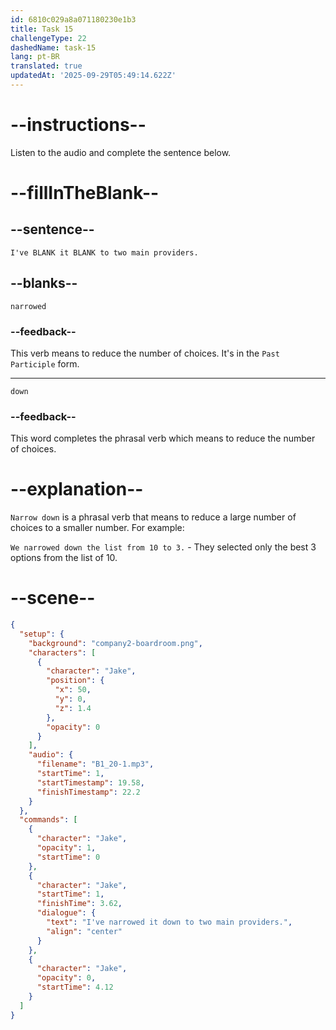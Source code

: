 ```yaml
---
id: 6810c029a8a071180230e1b3
title: Task 15
challengeType: 22
dashedName: task-15
lang: pt-BR
translated: true
updatedAt: '2025-09-29T05:49:14.622Z'
---
```


<!-- (Audio) Jake: I've narrowed it down to two main providers. -->

# --instructions--

Listen to the audio and complete the sentence below.

# --fillInTheBlank--

## --sentence--

`I've BLANK it BLANK to two main providers.`

## --blanks--

`narrowed`

### --feedback--

This verb means to reduce the number of choices. It's in the `Past Participle` form.

---

`down`

### --feedback--

This word completes the phrasal verb which means to reduce the number of choices.

# --explanation--

`Narrow down` is a phrasal verb that means to reduce a large number of choices to a smaller number. For example:

`We narrowed down the list from 10 to 3.` - They selected only the best 3 options from the list of 10.

# --scene--

```json
{
  "setup": {
    "background": "company2-boardroom.png",
    "characters": [
      {
        "character": "Jake",
        "position": {
          "x": 50,
          "y": 0,
          "z": 1.4
        },
        "opacity": 0
      }
    ],
    "audio": {
      "filename": "B1_20-1.mp3",
      "startTime": 1,
      "startTimestamp": 19.58,
      "finishTimestamp": 22.2
    }
  },
  "commands": [
    {
      "character": "Jake",
      "opacity": 1,
      "startTime": 0
    },
    {
      "character": "Jake",
      "startTime": 1,
      "finishTime": 3.62,
      "dialogue": {
        "text": "I've narrowed it down to two main providers.",
        "align": "center"
      }
    },
    {
      "character": "Jake",
      "opacity": 0,
      "startTime": 4.12
    }
  ]
}
```
